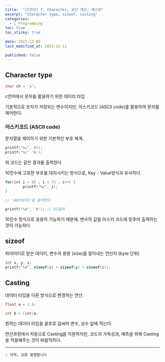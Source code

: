 ```yaml
---
title:  "[C언어] 7. Character, 공간 계산, 캐스팅"
excerpt: "Character type, sizeof, casting"
categories:
  - C_Programming
toc: true
toc_sticky: true
 
date: 2021-12-05
last_modified_at: 2021-12-11

published: false
---
```




## Character type

```c
char ch = 'a';
```

c언어에서 문자를 활용하기 위한 데이터 타입

기본적으로 숫자가 저장되는 변수이지만, 아스키코드 (ASCII code)를 활용하여 문자를 제어한다.

### 아스키코드 (ASCII code)

문자열을 제어하기 위한 기본적인 부호 체계.

<!-- 아스키코드 넣기 -->


```c
printf("%c", 65);
printf("%c" 'A');
```

위 코드는 같은 결과를 출력한다

10진수에 고유한 부호를 대치시키는 방식으로, Key - Value방식과 유사하다.

```c
for(int i = 66 ; i < 72 ; i++) {
		printf("%c", i);
}

// "ABCDEFG"를 출력한다

printf("%d", 'A'); // 65출력
```

10진수 방식으로 응용이 가능하기 때문에, 변수의 값을 아스키 코드에 맞추어 출력하는 것이 가능하다.

## sizeof


파라미터로 받은 데이터, 변수의 용량 (size)를 알아내는 연산자 (byte 단위)

```c
int x, y, z;
printf("%d", sizeof(x) + sizeof(y) + sizeof(z));
```

## Casting


데이터 타입을 다른 방식으로 변경하는 연산.

```c
float a = 1.4;

int b = (int)a;
```

원하는 데이터 타입을 괄호로 감싸어 변수, 상수 앞에 적는다.

연산과정에서 자동으로 Casting을 지원하지만, 코드의 가독성과, 예측을 위해 Casting 을 적용해주는 것이 바람직하다.

---

```
💡 지적, 오류 환영합니다
```
